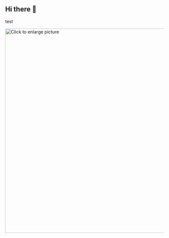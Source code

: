 ## Hi there 👋

test

<a href="https://drive.google.com/uc?export=view&id=1SxjhAJIV6Epx5XZS_IlogLmfCQhgOAUM"><img src="https://drive.google.com/uc?export=view&id=1SxjhAJIV6Epx5XZS_IlogLmfCQhgOAUM" style="width: 650px; max-width: 100%; height: auto" title="Click to enlarge picture" />

<!--
**trainguy786/trainguy786** is a ✨ _special_ ✨ repository because its `README.md` (this file) appears on your GitHub profile.

Here are some ideas to get you started:

- 🔭 I’m currently working on ...
- 🌱 I’m currently learning ...
- 👯 I’m looking to collaborate on ...
- 🤔 I’m looking for help with ...
- 💬 Ask me about ...
- 📫 How to reach me: ...
- 😄 Pronouns: ...
- ⚡ Fun fact: ...
-->
